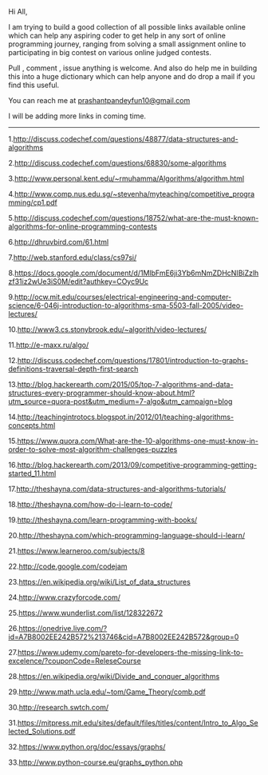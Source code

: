 Hi All,


I am trying to build a good collection of all possible links available online which can help any aspiring coder to get help in any sort of online programming journey, ranging from solving a small assignment online to participating in big contest on various online judged contests.

Pull , comment , issue anything is welcome. And also do help me in building this into a huge dictionary which can help anyone and do drop a mail if you find this useful.

You can reach me at prashantpandeyfun10@gmail.com


I will be adding more links in coming time.

----------------------------------------------------------------------------------------------------------


1.http://discuss.codechef.com/questions/48877/data-structures-and-algorithms

2.http://discuss.codechef.com/questions/68830/some-algorithms

3.http://www.personal.kent.edu/~rmuhamma/Algorithms/algorithm.html

4.http://www.comp.nus.edu.sg/~stevenha/myteaching/competitive_programming/cp1.pdf

5.http://discuss.codechef.com/questions/18752/what-are-the-must-known-algorithms-for-online-programming-contests

6.http://dhruvbird.com/61.html

7.http://web.stanford.edu/class/cs97si/

8.https://docs.google.com/document/d/1MlbFmE6ji3Yb6mNmZDHcNIBiZzlhzf31iz2wUe3iS0M/edit?authkey=COyc9Uc

9.http://ocw.mit.edu/courses/electrical-engineering-and-computer-science/6-046j-introduction-to-algorithms-sma-5503-fall-2005/video-lectures/

10.http://www3.cs.stonybrook.edu/~algorith/video-lectures/

11.http://e-maxx.ru/algo/

12.http://discuss.codechef.com/questions/17801/introduction-to-graphs-definitions-traversal-depth-first-search

13.http://blog.hackerearth.com/2015/05/top-7-algorithms-and-data-structures-every-programmer-should-know-about.html?utm_source=quora-post&utm_medium=7-algo&utm_campaign=blog

14.http://teachingintrotocs.blogspot.in/2012/01/teaching-algorithms-concepts.html

15.https://www.quora.com/What-are-the-10-algorithms-one-must-know-in-order-to-solve-most-algorithm-challenges-puzzles

16.http://blog.hackerearth.com/2013/09/competitive-programming-getting-started_11.html

17.http://theshayna.com/data-structures-and-algorithms-tutorials/

18.http://theshayna.com/how-do-i-learn-to-code/

19.http://theshayna.com/learn-programming-with-books/

20.http://theshayna.com/which-programming-language-should-i-learn/

21.https://www.learneroo.com/subjects/8

22.http://code.google.com/codejam

23.https://en.wikipedia.org/wiki/List_of_data_structures

24.http://www.crazyforcode.com/

25.https://www.wunderlist.com/list/128322672

26.https://onedrive.live.com/?id=A7B8002EE242B572%213746&cid=A7B8002EE242B572&group=0

27.https://www.udemy.com/pareto-for-developers-the-missing-link-to-excelence/?couponCode=ReleseCourse

28.https://en.wikipedia.org/wiki/Divide_and_conquer_algorithms

29.http://www.math.ucla.edu/~tom/Game_Theory/comb.pdf

30.http://research.swtch.com/

31.https://mitpress.mit.edu/sites/default/files/titles/content/Intro_to_Algo_Selected_Solutions.pdf

32.https://www.python.org/doc/essays/graphs/

33.http://www.python-course.eu/graphs_python.php
